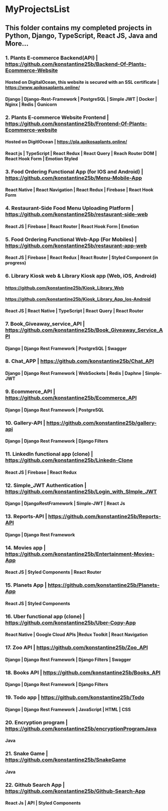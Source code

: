 # MyProjectsList

## This folder contains my completed projects in Python, Django, TypeScript, React JS, Java and More...

### 1. Plants E-commerce Backend(API) | https://github.com/konstantine25b/Backend-Of-Plants-Ecommerce-Website
#### Hosted on DigitalOcean, this website is secured with an SSL certificate | https://www.apikosaplants.online/
#### Django | Django-Rest-Framework | PostgreSQL | Simple JWT | Docker | Nginx | Redis | Gunicorn
### 2. Plants E-commerce Website Frontend | https://github.com/konstantine25b/Frontend-Of-Plants-Ecommerce-website
#### Hosted on DigitlOcean | https://pla.apikosaplants.online/
#### React js | TypeScript | React Redux | React Query | Reach Router DOM | React Hook Form | Emotion Styled
### 3. Food Ordering Functional App (for IOS and Android) | https://github.com/konstantine25b/Menu-Mobile-App
#### React Native | React Navigation | React Redux | Firebase | React Hook Form 
### 4. Restaurant-Side Food Menu Uploading Platform | https://github.com/konstantine25b/restaurant-side-web
#### React JS | Firebase | React Router | React Hook Form | Emotion
### 5. Food Ordering Functional Web-App (For Mobiles) | https://github.com/konstantine25b/restaurant-app-web
#### React JS | Firebase | React Redux | React Router | Styled Component (in progress)
### 6. Library Kiosk web & Library Kiosk app (Web, iOS, Android)
#### https://github.com/konstantine25b/Kiosk_Library_Web 
#### https://github.com/konstantine25b/Kiosk_Library_App_Ios-Android
#### React JS | React Native | TypeScript | React Query | React Router
### 7. Book_Giveaway_service_API | https://github.com/konstantine25b/Book_Giveaway_Service_API
#### Django | Django Rest Framework | PostgreSQL | Swagger
### 8. Chat_APP | https://github.com/konstantine25b/Chat_API
#### Django | Django Rest Framework | WebSockets | Redis | Daphne | Simple-JWT
### 9. Ecommerce_API | https://github.com/konstantine25b/Ecommerce_API
#### Django | Django Rest Framework | PostgreSQL 
### 10. Gallery-API | https://github.com/konstantine25b/gallery-api
#### Django | Django Rest Framework | Django Filters
### 11.	LinkedIn functional app (clone) |  https://github.com/konstantine25b/Linkedn-Clone
#### React JS | Firebase | React Redux
### 12. Simple_JWT Authentication | https://github.com/konstantine25b/Login_with_SImple_JWT
#### Django | DjangoRestFramework | Simple-JWT | React Js 
### 13. Reports-API | https://github.com/konstantine25b/Reports-API
#### Django | Django Rest Framework
### 14.	Movies app | https://github.com/konstantine25b/Entertainment-Movies-App
#### React JS | Styled Components | React Router 
### 15.	Planets App | https://github.com/konstantine25b/Planets-App
#### React JS | Styled Components
### 16.	Uber functional app (clone) | https://github.com/konstantine25b/Uber-Copy-App
#### React Native | Google Cloud APIs |Redux Toolkit | React Navigation
### 17. Zoo API | https://github.com/konstantine25b/Zoo_API
#### Django | Django Rest Framework | Django Filters | Swagger
### 18. Books API | https://github.com/konstantine25b/Books_API
#### Django | Django Rest Framework | Django Filters 
### 19. Todo app | https://github.com/konstantine25b/Todo
#### Django | Django Rest Framework | JavaScript | HTML | CSS
### 20.	Encryption program | https://github.com/konstantine25b/encryptionProgramJava
#### Java
### 21.	Snake Game | https://github.com/konstantine25b/SnakeGame
#### Java
### 22.	Github Search App | https://github.com/konstantine25b/Github-Search-App
#### React Js | API | Styled Components



